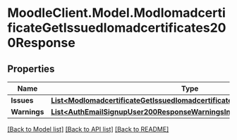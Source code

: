 # MoodleClient.Model.ModIomadcertificateGetIssuedIomadcertificates200Response

## Properties

Name | Type | Description | Notes
------------ | ------------- | ------------- | -------------
**Issues** | [**List&lt;ModIomadcertificateGetIssuedIomadcertificates200ResponseIssuesInner&gt;**](ModIomadcertificateGetIssuedIomadcertificates200ResponseIssuesInner.md) |  | 
**Warnings** | [**List&lt;AuthEmailSignupUser200ResponseWarningsInner&gt;**](AuthEmailSignupUser200ResponseWarningsInner.md) |  | [optional] 

[[Back to Model list]](../README.md#documentation-for-models) [[Back to API list]](../README.md#documentation-for-api-endpoints) [[Back to README]](../README.md)

